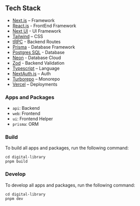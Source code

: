 ## Tech Stack

- [Next.js](https://nextjs.org/) – Framework
- [React.js](https://react.dev/) - FrontEnd Framework
- [Next UI](https://nextui.org/) - UI Framework
- [Tailwind](https://tailwindcss.com/) – CSS
- [tRPC](https://trpc.io/) - Backend Routes
- [Prisma](https://www.prisma.io/) - Database Framework
- [Postgres SQL](https://www.postgresql.org/) - Database
- [Neon](https://neon.tech/) - Database Cloud
- [Zod](https://zod.dev/) - Backend Validation
- [Typescript](https://www.typescriptlang.org/) – Language
- [NextAuth.js](https://next-auth.js.org/) – Auth
- [Turborepo](https://turbo.build/repo) – Monorepo
- [Vercel](https://vercel.com/) – Deployments

### Apps and Packages

- `api`: Backend
- `web`: Frontend
- `ui`: Frontend Helper
- `prisma`: ORM

### Build

To build all apps and packages, run the following command:

```
cd digital-library
pnpm build
```

### Develop

To develop all apps and packages, run the following command:

```
cd digital-library
pnpm dev
```
